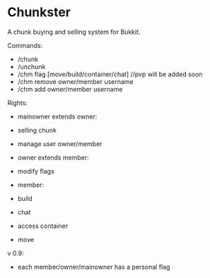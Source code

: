 Chunkster
=========

A chunk buying and selling system for Bukkit.

Commands:
  - /chunk
  - /unchunk
  - /chm flag [move/build/container/chat]    //pvp will be added soon
  - /chm remove owner/member username
  - /chm add owner/member username
  
Rights:
  - mainowner extends owner:
   - selling chunk
   - manage user owner/member
  
  - owner extends member:
   - modify flags
  
  - member:
   - build
   - chat
   - access container
   - move

v 0.9:
- each member/owner/mainowner has a personal flag
